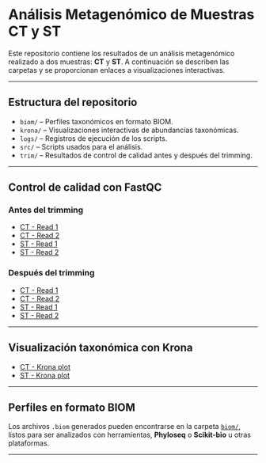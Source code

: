 # Análisis Metagenómico de Muestras CT y ST

Este repositorio contiene los resultados de un análisis metagenómico realizado a dos muestras: **CT** y **ST**. A continuación se describen las carpetas y se proporcionan enlaces a visualizaciones interactivas.

---

## Estructura del repositorio

- `biom/` – Perfiles taxonómicos en formato BIOM.
- `krona/` – Visualizaciones interactivas de abundancias taxonómicas.
- `logs/` – Registros de ejecución de los scripts.
- `src/` – Scripts usados para el análisis.
- `trim/` – Resultados de control de calidad antes y después del trimming.

---

## Control de calidad con FastQC

### Antes del trimming

- [CT - Read 1](trim/fastqc_before/CT_FKDN25H000391-1A_22NWHGLT4_L5_1_fastqc.html)
- [CT - Read 2](trim/fastqc_before/CT_FKDN25H000391-1A_22NWHGLT4_L5_2_fastqc.html)
- [ST - Read 1](trim/fastqc_before/ST_FKDN25H000392-1A_22NWHGLT4_L5_1_fastqc.html)
- [ST - Read 2](trim/fastqc_before/ST_FKDN25H000392-1A_22NWHGLT4_L5_2_fastqc.html)

### Después del trimming

- [CT - Read 1](trim/fastqc_after/CT_FKDN25H000391-1A_22NWHGLT4_L5_1_val_1_fastqc.html)
- [CT - Read 2](trim/fastqc_after/CT_FKDN25H000391-1A_22NWHGLT4_L5_2_val_2_fastqc.html)
- [ST - Read 1](trim/fastqc_after/ST_FKDN25H000392-1A_22NWHGLT4_L5_1_val_1_fastqc.html)
- [ST - Read 2](trim/fastqc_after/ST_FKDN25H000392-1A_22NWHGLT4_L5_2_val_2_fastqc.html)

---

## Visualización taxonómica con Krona

- [CT - Krona plot](krona/CT_FKDN25H000391-1A_22NWHGLT4_L5_krona.out.html)
- [ST - Krona plot](krona/ST_FKDN25H000392-1A_22NWHGLT4_L5_krona.out.html)

---

## Perfiles en formato BIOM

Los archivos `.biom` generados pueden encontrarse en la carpeta [`biom/`](biom/), listos para ser analizados con herramientas, **Phyloseq** o **Scikit-bio** u otras plataformas.

---




